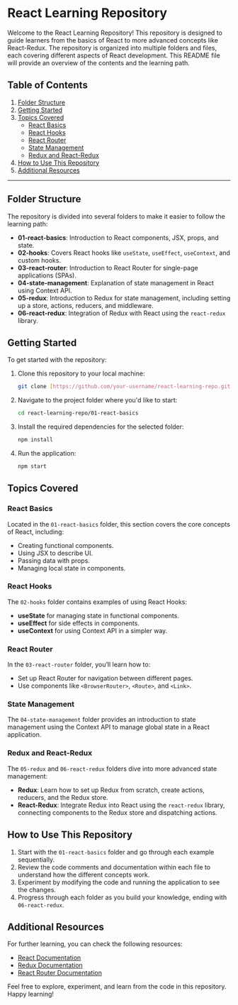 # React Learning Repository

Welcome to the React Learning Repository! This repository is designed to guide learners from the basics of React to more advanced concepts like React-Redux. The repository is organized into multiple folders and files, each covering different aspects of React development. This README file will provide an overview of the contents and the learning path.

## Table of Contents

1. [Folder Structure](#folder-structure)
2. [Getting Started](#getting-started)
3. [Topics Covered](#topics-covered)
    - [React Basics](#react-basics)
    - [React Hooks](#react-hooks)
    - [React Router](#react-router)
    - [State Management](#state-management)
    - [Redux and React-Redux](#redux-and-react-redux)
4. [How to Use This Repository](#how-to-use-this-repository)
5. [Additional Resources](#additional-resources)

---

## Folder Structure

The repository is divided into several folders to make it easier to follow the learning path:

- **01-react-basics**: Introduction to React components, JSX, props, and state.
- **02-hooks**: Covers React hooks like `useState`, `useEffect`, `useContext`, and custom hooks.
- **03-react-router**: Introduction to React Router for single-page applications (SPAs).
- **04-state-management**: Explanation of state management in React using Context API.
- **05-redux**: Introduction to Redux for state management, including setting up a store, actions, reducers, and middleware.
- **06-react-redux**: Integration of Redux with React using the `react-redux` library.

## Getting Started

To get started with the repository:

1. Clone this repository to your local machine:
    ```bash
    git clone [https://github.com/your-username/react-learning-repo.git](https://github.com/chuadharysagar/Learning-react/tree/main)
    ```
2. Navigate to the project folder where you'd like to start:
    ```bash
    cd react-learning-repo/01-react-basics
    ```
3. Install the required dependencies for the selected folder:
    ```bash
    npm install
    ```
4. Run the application:
    ```bash
    npm start
    ```

## Topics Covered

### React Basics

Located in the `01-react-basics` folder, this section covers the core concepts of React, including:
- Creating functional components.
- Using JSX to describe UI.
- Passing data with props.
- Managing local state in components.

### React Hooks

The `02-hooks` folder contains examples of using React Hooks:
- **useState** for managing state in functional components.
- **useEffect** for side effects in components.
- **useContext** for using Context API in a simpler way.

### React Router

In the `03-react-router` folder, you’ll learn how to:
- Set up React Router for navigation between different pages.
- Use components like `<BrowserRouter>`, `<Route>`, and `<Link>`.

### State Management

The `04-state-management` folder provides an introduction to state management using the Context API to manage global state in a React application.

### Redux and React-Redux

The `05-redux` and `06-react-redux` folders dive into more advanced state management:
- **Redux**: Learn how to set up Redux from scratch, create actions, reducers, and the Redux store.
- **React-Redux**: Integrate Redux into React using the `react-redux` library, connecting components to the Redux store and dispatching actions.

## How to Use This Repository

1. Start with the `01-react-basics` folder and go through each example sequentially.
2. Review the code comments and documentation within each file to understand how the different concepts work.
3. Experiment by modifying the code and running the application to see the changes.
4. Progress through each folder as you build your knowledge, ending with `06-react-redux`.

## Additional Resources

For further learning, you can check the following resources:
- [React Documentation](https://reactjs.org/docs/getting-started.html)
- [Redux Documentation](https://redux.js.org/)
- [React Router Documentation](https://reactrouter.com/)

Feel free to explore, experiment, and learn from the code in this repository. Happy learning!

